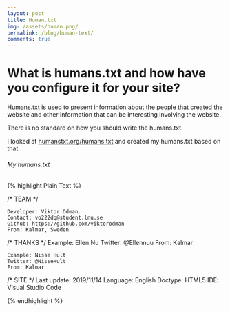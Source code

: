 ```yaml
---
layout: post
title: Human.txt
img: /assets/human.png/
permalink: /blog/human-text/
comments: true
---
```


# What is humans.txt and how have you configure it for your site?

Humans.txt is used to present information about the people that created the website and other information that can be interesting involving the website.

There is no standard on how you should write the humans.txt. 

I looked at [humanstxt.org/humans.txt](http://humanstxt.org/humans.txt) and created my humans.txt based on that.

###### My humans.txt
{% highlight Plain Text %}

/* TEAM */
                       
    Developer: Viktor Ödman.
    Contact: vo222dq@student.lnu.se                      
    Github: https://github.com/viktorodman
    From: Kalmar, Sweden

/* THANKS */
    Example: Ellen Nu
    Twitter: @Ellennuu
    From: Kalmar

    Example: Nisse Hult
    Twitter: @NisseHult
    From: Kalmar

/* SITE */
    Last update: 2019/11/14
    Language: English
    Doctype: HTML5
    IDE: Visual Studio Code
    
{% endhighlight %}
                        